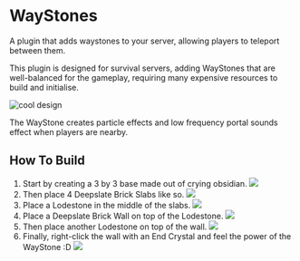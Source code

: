 # WayStones
A plugin that adds waystones to your server, allowing players to teleport between them.

This plugin is designed for survival servers, adding WayStones that are well-balanced for the gameplay, requiring many expensive resources to build and initialise.

![cool design](https://media.discordapp.net/attachments/1124740108713721987/1145761173799698522/image.png?width=1344&height=729)

The WayStone creates particle effects and low frequency portal sounds effect when players are nearby.

## How To Build

1. Start by creating a 3 by 3 base made out of crying obsidian.
   ![](https://media.discordapp.net/attachments/1124740108713721987/1145735394164478023/image.png)
2. Then place 4 Deepslate Brick Slabs like so.
   ![](https://media.discordapp.net/attachments/1124740108713721987/1145735831911403531/image.png)
3. Place a Lodestone in the middle of the slabs.
   ![](https://media.discordapp.net/attachments/1124740108713721987/1145736297642725476/image.png)
4. Place a Deepslate Brick Wall on top of the Lodestone.
   ![](https://media.discordapp.net/attachments/1124740108713721987/1145736720009154690/image.png)
5. Then place another Lodestone on top of the wall.
   ![](https://media.discordapp.net/attachments/1124740108713721987/1145737388279218196/image.png?width=679&height=729)
6. Finally, right-click the wall with an End Crystal and feel the power of the WayStone :D
   ![](https://media.discordapp.net/attachments/1124740108713721987/1145737803062317126/image.png?width=763&height=729)
